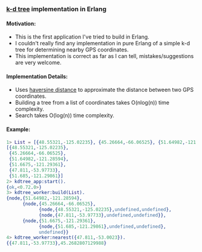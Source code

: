### [k-d tree](https://en.wikipedia.org/wiki/K-d_tree) implementation in Erlang

#### Motivation:
* This is the first application I've tried to build in Erlang.
* I couldn't really find any implementation in pure Erlang of a simple k-d tree for determining nearby GPS coordinates.
* This implementation is correct as far as I can tell, mistakes/suggestions are very welcome.

#### Implementation Details:
* Uses [haversine distance](https://en.wikipedia.org/wiki/Haversine_formula) to approximate the distance between two GPS coordinates.
* Building a tree from a list of coordinates takes O(nlog(n)) time complexity.
* Search takes O(log(n)) time complexity.

#### Example:
```Erlang
1> List = [{48.55321,-125.02235}, {45.26664,-66.06525}, {51.64982,-121.28594}, {51.6675,-121.29361}, {47.811,-53.97733}, {51.685,-121.29861}].
[{48.55321,-125.02235},
 {45.26664,-66.06525},
 {51.64982,-121.28594},
 {51.6675,-121.29361},
 {47.811,-53.97733},
 {51.685,-121.29861}]
2> kdtree_app:start().
{ok,<0.72.0>}
3> kdtree_worker:build(List).
{node,{51.64982,-121.28594},
      {node,{45.26664,-66.06525},
            {node,{48.55321,-125.02235},undefined,undefined},
            {node,{47.811,-53.97733},undefined,undefined}},
      {node,{51.6675,-121.29361},
            {node,{51.685,-121.29861},undefined,undefined},
            undefined}}
4> kdtree_worker:nearest({47.811,-53.0023}).
{{47.811,-53.97733},45.2682807129988}
```
